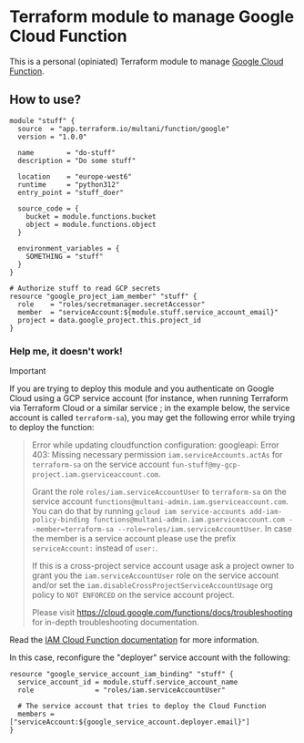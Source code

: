 # Terraform module to manage Google Cloud Function

This is a personal (opiniated) Terraform module to manage [Google Cloud Function](https://cloud.google.com/functions/docs/).

## How to use?

```hcl
module "stuff" {
  source  = "app.terraform.io/multani/function/google"
  version = "1.0.0"

  name        = "do-stuff"
  description = "Do some stuff"

  location    = "europe-west6"
  runtime     = "python312"
  entry_point = "stuff_doer"

  source_code = {
    bucket = module.functions.bucket
    object = module.functions.object
  }

  environment_variables = {
    SOMETHING = "stuff"
  }
}

# Authorize stuff to read GCP secrets
resource "google_project_iam_member" "stuff" {
  role    = "roles/secretmanager.secretAccessor"
  member  = "serviceAccount:${module.stuff.service_account_email}"
  project = data.google_project.this.project_id
}
```

### Help me, it doesn't work!

> [!IMPORTANT]
>
> If you are trying to deploy this module and you authenticate on Google Cloud
> using a GCP service account (for instance, when running Terraform via
> Terraform Cloud or a similar service ; in the example below, the service
> account is called `terraform-sa`), you may get the following error while
> trying to deploy the function:
>
> > Error while updating cloudfunction configuration: googleapi: Error 403: Missing necessary permission `iam.serviceAccounts.actAs` for `terraform-sa` on the service account `fun-stuff@my-gcp-project.iam.gserviceaccount.com`.
> >
> > Grant the role `roles/iam.serviceAccountUser` to `terraform-sa` on the service account `functions@multani-admin.iam.gserviceaccount.com`.
> > You can do that by running `gcloud iam service-accounts add-iam-policy-binding functions@multani-admin.iam.gserviceaccount.com --member=terraform-sa --role=roles/iam.serviceAccountUser`.
> > In case the member is a service account please use the prefix `serviceAccount:` instead of `user:`.
> >
> > If this is a cross-project service account usage ask a project owner to grant you the `iam.serviceAccountUser` role on the service account and/or set the `iam.disableCrossProjectServiceAccountUsage` org policy to `NOT ENFORCED` on the service account project.
> >
> > Please visit https://cloud.google.com/functions/docs/troubleshooting for in-depth troubleshooting documentation.
>
> Read the [IAM Cloud Function
> documentation](https://developer.hashicorp.com/terraform/cloud-docs/workspaces)
> for more information.

In this case, reconfigure the "deployer" service account with the following:

```hcl
resource "google_service_account_iam_binding" "stuff" {
  service_account_id = module.stuff.service_account_name
  role               = "roles/iam.serviceAccountUser"

  # The service account that tries to deploy the Cloud Function
  members = ["serviceAccount:${google_service_account.deployer.email}"]
}
```
